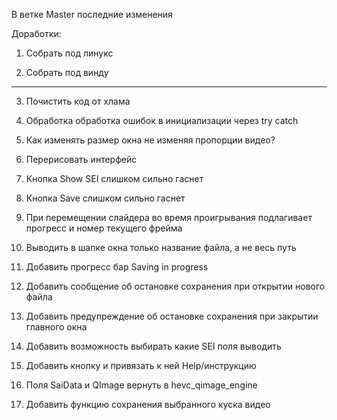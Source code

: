 В ветке  Master последние изменения


Доработки:

1. Собрать под линукс

2. Собрать под винду
--------------------

3. Почистить код от хлама

4. Обработка обработка ошибок в инициализации через try catch

5. Как изменять размер окна не изменяя пропорции видео?

6. Перерисовать интерфейс

7. Кнопка Show SEI слишком сильно гаснет

8. Кнопка Save слишком сильно гаснет

9.  При перемещении слайдера во время проигрывания подлагивает прогресс и номер текущего фрейма

10. Выводить в шапке окна только название файла, а не весь путь
    
11. Добавить прогресс бар Saving in progress 

12. Добавить сообщение об остановке сохранения при открытии нового файла

13. Добавить предупреждение об остановке сохранения при закрытии главного окна

14. Добавить возможность выбирать какие SEI поля выводить

15. Добавить кнопку и привязать к ней Help/инструкцию 

16. Поля SaiData и QImage вернуть в hevc_qimage_engine

17. Добавить функцию сохранения выбранного куска видео 


